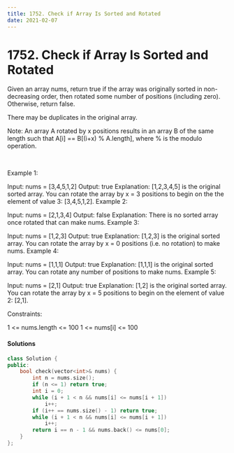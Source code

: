 ```yaml
---
title: 1752. Check if Array Is Sorted and Rotated
date: 2021-02-07
---
```


# 1752. Check if Array Is Sorted and Rotated

Given an array nums, return true if the array was originally sorted in non-decreasing order, then rotated some number of positions (including zero). Otherwise, return false.

There may be duplicates in the original array.

Note: An array A rotated by x positions results in an array B of the same length such that A[i] == B[(i+x) % A.length], where % is the modulo operation.

 

Example 1:

Input: nums = [3,4,5,1,2]
Output: true
Explanation: [1,2,3,4,5] is the original sorted array.
You can rotate the array by x = 3 positions to begin on the the element of value 3: [3,4,5,1,2].
Example 2:

Input: nums = [2,1,3,4]
Output: false
Explanation: There is no sorted array once rotated that can make nums.
Example 3:

Input: nums = [1,2,3]
Output: true
Explanation: [1,2,3] is the original sorted array.
You can rotate the array by x = 0 positions (i.e. no rotation) to make nums.
Example 4:

Input: nums = [1,1,1]
Output: true
Explanation: [1,1,1] is the original sorted array.
You can rotate any number of positions to make nums.
Example 5:

Input: nums = [2,1]
Output: true
Explanation: [1,2] is the original sorted array.
You can rotate the array by x = 5 positions to begin on the element of value 2: [2,1].
 

Constraints:

1 <= nums.length <= 100
1 <= nums[i] <= 100

#### Solutions

```c++
class Solution {
public:
    bool check(vector<int>& nums) {
        int n = nums.size();
        if (n <= 1) return true;
        int i = 0;
        while (i + 1 < n && nums[i] <= nums[i + 1])
            i++;
        if (i++ == nums.size() - 1) return true;
        while (i + 1 < n && nums[i] <= nums[i + 1])
            i++;
        return i == n - 1 && nums.back() <= nums[0];
    }
};
```
